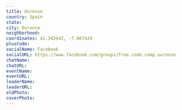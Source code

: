 ```yaml
---
title: Ourense
country: Spain
state: 
city: Ourense
neighborhood: 
coordinates: 42.343642, -7.867424
plusCode:
socialName: Facebook
socialURL: https://www.facebook.com/groups/free.code.camp.ourense
chatName:
chatURL:
eventName:
eventURL:
leaderName:
leaderURL:
oldPhoto: 
coverPhoto:
---
```

